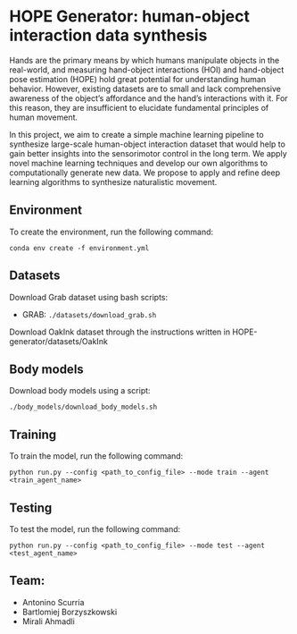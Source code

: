 # HOPE Generator: human-object interaction data synthesis

Hands are the primary means by which humans manipulate objects in the real-world, and measuring hand-object interactions (HOI) and hand-object pose estimation (HOPE) hold great potential for understanding human behavior. However, existing datasets are to small and lack comprehensive awareness of the object’s affordance and the hand’s interactions with it. For this reason, they are insufficient to elucidate fundamental principles of human movement.

In this project, we aim to create a simple machine learning pipeline to synthesize large-scale human-object interaction dataset that would help to gain better insights into the sensorimotor control in the long term. We apply novel machine learning techniques and develop our own algorithms to computationally generate new data. We propose to apply and refine deep learning algorithms to synthesize naturalistic movement.


## Environment

To create the environment, run the following command:

`conda env create -f environment.yml`

## Datasets

Download  Grab dataset using bash scripts:

- GRAB: `./datasets/download_grab.sh`

Download OakInk dataset through the instructions written in HOPE-generator/datasets/OakInk

## Body models

Download body models using a script:

`./body_models/download_body_models.sh`

## Training

To train the model, run the following command:

`python run.py --config <path_to_config_file> --mode train --agent <train_agent_name>`

## Testing

To test the model, run the following command:

`python run.py --config <path_to_config_file> --mode test --agent <test_agent_name>`


## Team:
* Antonino Scurria
* Bartlomiej Borzyszkowski
* Mirali Ahmadli
